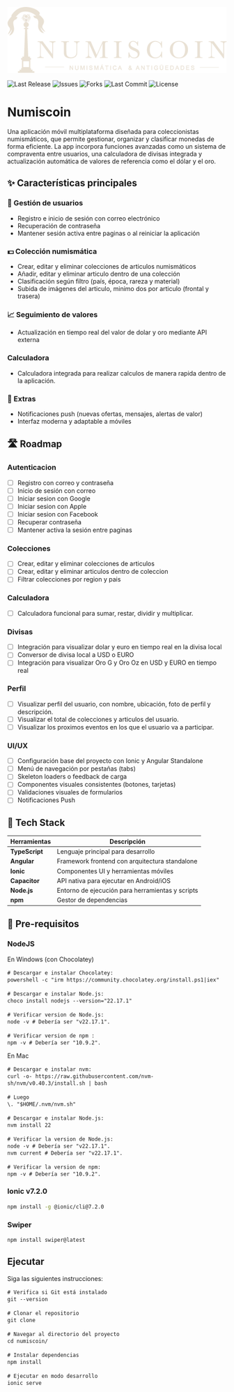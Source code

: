 ![Logo](src/assets/Logo-beige.png)

![Last Release](https://img.shields.io/github/v/release/usuario/repositorio?label=release&style=flat-square)
![Issues](https://img.shields.io/github/issues/usuario/repositorio?style=flat-square)
![Forks](https://img.shields.io/github/forks/usuario/repositorio?style=flat-square)
![Last Commit](https://img.shields.io/github/last-commit/usuario/repositorio?style=flat-square)
![License](https://img.shields.io/github/license/usuario/repositorio?style=flat-square)


# Numiscoin

Una aplicación móvil multiplataforma diseñada para coleccionistas numismáticos, que permite gestionar, organizar y clasificar monedas de forma eficiente. La app incorpora funciones avanzadas como un sistema de compraventa entre usuarios, una calculadora de divisas integrada y actualización automática de valores de referencia como el dólar y el oro.

## ✨ Características principales 
 
### 👤 Gestión de usuarios
- Registro e inicio de sesión con correo electrónico
- Recuperación de contraseña
- Mantener sesión activa entre paginas o al reiniciar la aplicación

### 💵​ Colección numismática
- Crear, editar y eliminar colecciones de articulos numismáticos
- Añadir, editar y eliminar articulo dentro de una colección
- Clasificación según filtro (país, época, rareza y material)
- Subida de imágenes del articulo, minimo dos por articulo (frontal y trasera)

### 📈 Seguimiento de valores
- Actualización en tiempo real del valor de dolar y oro mediante API externa

### Calculadora
- Calculadora integrada para realizar calculos de manera rapida dentro de la aplicación.

### 🌙 Extras
- Notificaciones push (nuevas ofertas, mensajes, alertas de valor)
- Interfaz moderna y adaptable a móviles 

## 🛣️ Roadmap

### Autenticacion

- [ ] Registro con correo y contraseña
- [ ] Inicio de sesión con correo
- [ ] Iniciar sesion con Google
- [ ] Iniciar sesion con Apple
- [ ] Iniciar sesion con Facebook
- [ ] Recuperar contraseña
- [ ] Mantener activa la sesión entre paginas

### Colecciones
- [ ] Crear, editar y eliminar colecciones de articulos
- [ ] Crear, editar y eliminar articulos dentro de coleccion
- [ ] Filtrar colecciones por region y pais

### Calculadora
- [ ] Calculadora funcional para sumar, restar, dividir y multiplicar. 

### Divisas
- [ ] Integración para visualizar dolar y euro en tiempo real en la divisa local
- [ ] Conversor de divisa local a USD o EURO
- [ ] Integración para visualizar Oro G y Oro Oz en USD y EURO en tiempo real

### Perfil
- [ ] Visualizar perfil del usuario, con nombre, ubicación, foto de perfil y descripción.
- [ ] Visualizar el total de colecciones y articulos del usuario.
- [ ] Visualizar los proximos eventos en los que el usuario va a participar.

### UI/UX
- [ ] Configuración base del proyecto con Ionic y Angular Standalone
- [ ] Menú de navegación por pestañas (tabs)
- [ ] Skeleton loaders o feedback de carga
- [ ] Componentes visuales consistentes (botones, tarjetas)
- [ ] Validaciones visuales de formularios
- [ ] Notificaciones Push

## 🧱 Tech Stack


| Herramientas        | Descripción                                      |
|--------------------|--------------------------------------------------|
| **TypeScript**     | Lenguaje principal para desarrollo               |
| **Angular**     | Framework frontend con arquitectura standalone   |
| **Ionic**       | Componentes UI y herramientas móviles            |
| **Capacitor**     | API nativa para ejecutar en Android/iOS         |
| **Node.js**     | Entorno de ejecución para herramientas y scripts |
| **npm**            | Gestor de dependencias                          |


## 🚀 Pre-requisitos


### NodeJS
En Windows (con Chocolatey)
```shell
# Descargar e instalar Chocolatey:
powershell -c "irm https://community.chocolatey.org/install.ps1|iex"

# Descargar e instalar Node.js:
choco install nodejs --version="22.17.1"

# Verificar version de Node.js:
node -v # Debería ser "v22.17.1".

# Verificar version de npm :
npm -v # Debería ser "10.9.2".

```

En Mac
```shell
# Descargar e instalar nvm:
curl -o- https://raw.githubusercontent.com/nvm-sh/nvm/v0.40.3/install.sh | bash

# Luego
\. "$HOME/.nvm/nvm.sh"

# Descargar e instalar Node.js:
nvm install 22

# Verificar la version de Node.js:
node -v # Debería ser "v22.17.1".
nvm current # Debería ser "v22.17.1".

# Verificar la version de npm:
npm -v # Debería ser "10.9.2".
```

### Ionic v7.2.0
```bash
npm install -g @ionic/cli@7.2.0
```

### Swiper
```bash
npm install swiper@latest
```

## Ejecutar

Siga las siguientes instrucciones:

```shell
# Verifica si Git está instalado
git --version

# Clonar el repositorio
git clone 

# Navegar al directorio del proyecto
cd numiscoin/

# Instalar dependencias
npm install

# Ejecutar en modo desarrollo
ionic serve

```